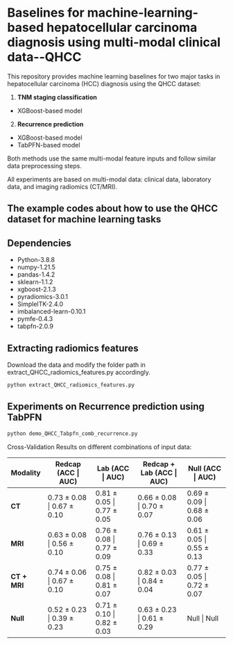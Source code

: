 # Baselines for machine-learning-based hepatocellular carcinoma diagnosis using multi-modal clinical data--QHCC

This repository provides machine learning baselines for two major tasks in hepatocellular carcinoma (HCC) diagnosis using the QHCC dataset:  
1. **TNM staging classification**

- XGBoost-based model

2. **Recurrence prediction**

- XGBoost-based model
- TabPFN-based model
  
Both methods use the same multi-modal feature inputs and follow similar data preprocessing steps.

All experiments are based on multi-modal data: clinical data, laboratory data, and imaging radiomics (CT/MRI).

## The example codes about how to use the QHCC dataset for machine learning tasks

## Dependencies

* Python-3.8.8
* numpy-1.21.5
* pandas-1.4.2
* sklearn-1.1.2
* xgboost-2.1.3
* pyradiomics-3.0.1
* SimpleITK-2.4.0
* imbalanced-learn-0.10.1
* pymfe-0.4.3
* tabpfn-2.0.9

## Extracting radiomics features
Download the data and modify the folder path in extract_QHCC_radiomics_features.py accordingly.

```bash
python extract_QHCC_radiomics_features.py
```

## Experiments on Recurrence prediction using TabPFN

```bash
python demo_QHCC_Tabpfn_comb_recurrence.py
```

Cross-Validation Results on different combinations of input data:

| Modality     | Redcap (ACC &#124; AUC)   | Lab (ACC &#124; AUC)      | Redcap + Lab (ACC &#124; AUC) | Null (ACC &#124; AUC)        |
|--------------|----------------------------|----------------------------|-------------------------------|------------------------------|
| **CT**       | 0.73 ± 0.08 &#124; 0.67 ± 0.10 | 0.81 ± 0.05 &#124; 0.77 ± 0.05 | 0.66 ± 0.08 &#124; 0.70 ± 0.07     | 0.69 ± 0.09 &#124; 0.68 ± 0.06 |
| **MRI**      | 0.63 ± 0.08 &#124; 0.56 ± 0.10 | 0.76 ± 0.08 &#124; 0.77 ± 0.09 | 0.76 ± 0.13 &#124; 0.69 ± 0.33     | 0.61 ± 0.05 &#124; 0.55 ± 0.13 |
| **CT + MRI** | 0.74 ± 0.06 &#124; 0.67 ± 0.10 | 0.75 ± 0.08 &#124; 0.81 ± 0.07 | 0.82 ± 0.03 &#124; 0.84 ± 0.04     | 0.77 ± 0.05 &#124; 0.72 ± 0.07 |
| **Null**     | 0.52 ± 0.23 &#124; 0.39 ± 0.23 | 0.71 ± 0.10 &#124; 0.82 ± 0.03 | 0.63 ± 0.23 &#124; 0.61 ± 0.29     | Null &#124; Null              |

